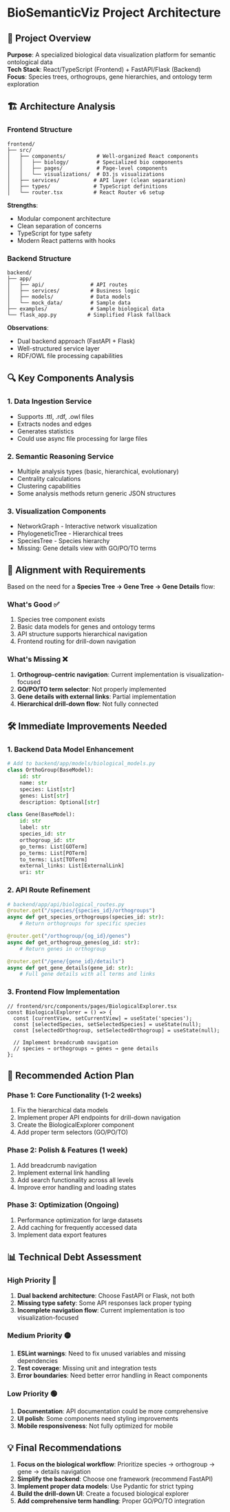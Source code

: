 # BioSemanticViz Project Architecture

## 🎯 Project Overview

**Purpose**: A specialized biological data visualization platform for semantic ontological data  
**Tech Stack**: React/TypeScript (Frontend) + FastAPI/Flask (Backend)  
**Focus**: Species trees, orthogroups, gene hierarchies, and ontology term exploration

## 🏗️ Architecture Analysis

### Frontend Structure
```
frontend/
├── src/
│   ├── components/          # Well-organized React components
│   │   ├── biology/         # Specialized bio components
│   │   ├── pages/           # Page-level components
│   │   └── visualizations/  # D3.js visualizations
│   ├── services/           # API layer (clean separation)
│   ├── types/              # TypeScript definitions
│   └── router.tsx          # React Router v6 setup
```

**Strengths**:
- Modular component architecture
- Clean separation of concerns
- TypeScript for type safety
- Modern React patterns with hooks

### Backend Structure
```
backend/
├── app/
│   ├── api/               # API routes
│   ├── services/          # Business logic
│   ├── models/            # Data models
│   └── mock_data/         # Sample data
├── examples/              # Sample biological data
└── flask_app.py          # Simplified Flask fallback
```

**Observations**:
- Dual backend approach (FastAPI + Flask)
- Well-structured service layer
- RDF/OWL file processing capabilities

## 🔍 Key Components Analysis

### 1. **Data Ingestion Service**
- Supports .ttl, .rdf, .owl files
- Extracts nodes and edges
- Generates statistics
- Could use async file processing for large files

### 2. **Semantic Reasoning Service**
- Multiple analysis types (basic, hierarchical, evolutionary)
- Centrality calculations
- Clustering capabilities
- Some analysis methods return generic JSON structures

### 3. **Visualization Components**
- NetworkGraph - Interactive network visualization
- PhylogeneticTree - Hierarchical trees
- SpeciesTree - Species hierarchy
- Missing: Gene details view with GO/PO/TO terms

## 🎯 Alignment with Requirements

Based on the need for a **Species Tree → Gene Tree → Gene Details** flow:

### What's Good ✅
1. Species tree component exists
2. Basic data models for genes and ontology terms
3. API structure supports hierarchical navigation
4. Frontend routing for drill-down navigation

### What's Missing ❌
1. **Orthogroup-centric navigation**: Current implementation is visualization-focused
2. **GO/PO/TO term selector**: Not properly implemented
3. **Gene details with external links**: Partial implementation
4. **Hierarchical drill-down flow**: Not fully connected

## 🛠️ Immediate Improvements Needed

### 1. **Backend Data Model Enhancement**
```python
# Add to backend/app/models/biological_models.py
class OrthoGroup(BaseModel):
    id: str
    name: str
    species: List[str]
    genes: List[str]
    description: Optional[str]

class Gene(BaseModel):
    id: str
    label: str
    species_id: str
    orthogroup_id: str
    go_terms: List[GOTerm]
    po_terms: List[POTerm]
    to_terms: List[TOTerm]
    external_links: List[ExternalLink]
    uri: str
```

### 2. **API Route Refinement**
```python
# backend/app/api/biological_routes.py
@router.get("/species/{species_id}/orthogroups")
async def get_species_orthogroups(species_id: str):
    # Return orthogroups for specific species

@router.get("/orthogroup/{og_id}/genes")
async def get_orthogroup_genes(og_id: str):
    # Return genes in orthogroup

@router.get("/gene/{gene_id}/details")
async def get_gene_details(gene_id: str):
    # Full gene details with all terms and links
```

### 3. **Frontend Flow Implementation**
```tsx
// frontend/src/components/pages/BiologicalExplorer.tsx
const BiologicalExplorer = () => {
  const [currentView, setCurrentView] = useState('species');
  const [selectedSpecies, setSelectedSpecies] = useState(null);
  const [selectedOrthogroup, setSelectedOrthogroup] = useState(null);
  
  // Implement breadcrumb navigation
  // species → orthogroups → genes → gene details
};
```

## 🚀 Recommended Action Plan

### Phase 1: Core Functionality (1-2 weeks)
1. Fix the hierarchical data models
2. Implement proper API endpoints for drill-down navigation
3. Create the BiologicalExplorer component
4. Add proper term selectors (GO/PO/TO)

### Phase 2: Polish & Features (1 week)
1. Add breadcrumb navigation
2. Implement external link handling
3. Add search functionality across all levels
4. Improve error handling and loading states

### Phase 3: Optimization (Ongoing)
1. Performance optimization for large datasets
2. Add caching for frequently accessed data
3. Implement data export features

## 📊 Technical Debt Assessment

### High Priority 🔴
1. **Dual backend architecture**: Choose FastAPI or Flask, not both
2. **Missing type safety**: Some API responses lack proper typing
3. **Incomplete navigation flow**: Current implementation is too visualization-focused

### Medium Priority 🟡
1. **ESLint warnings**: Need to fix unused variables and missing dependencies
2. **Test coverage**: Missing unit and integration tests
3. **Error boundaries**: Need better error handling in React components

### Low Priority 🟢
1. **Documentation**: API documentation could be more comprehensive
2. **UI polish**: Some components need styling improvements
3. **Mobile responsiveness**: Not fully optimized for mobile

## 💡 Final Recommendations

1. **Focus on the biological workflow**: Prioritize species → orthogroup → gene → details navigation
2. **Simplify the backend**: Choose one framework (recommend FastAPI)
3. **Implement proper data models**: Use Pydantic for strict typing
4. **Build the drill-down UI**: Create a focused biological explorer
5. **Add comprehensive term handling**: Proper GO/PO/TO integration 